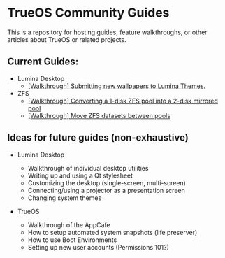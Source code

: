 # TrueOS Community Guides

This is a repository for hosting guides, feature walkthroughs, or other articles about TrueOS or related projects.


## Current Guides:
* Lumina Desktop
   * [[Walkthrough] Submitting new wallpapers to Lumina Themes.](https://github.com/trueos/guides/blob/master/lumina-themes-submissions/readme.md)
* ZFS
   * [[Walkthrough] Converting a 1-disk ZFS pool into a 2-disk mirrored pool](https://github.com/trueos/guides/blob/master/ZFS-convert-single-disk-install-into-mirror/README.md)
   * [[Walkthrough] Move ZFS datasets between pools](https://github.com/trueos/guides/blob/master/ZFS-move-datasets-between-pools/README.md)

## Ideas for future guides (non-exhaustive)
* Lumina Desktop
   * Walkthrough of individual desktop utilities
   * Writing up and using a Qt stylesheet
   * Customizing the desktop (single-screen, multi-screen)
   * Connecting/using a projector as a presentation screen
   * Changing system themes
   
* TrueOS
   * Walkthrough of the AppCafe
   * How to setup automated system snapshots (life preserver)
   * How to use Boot Environments
   * Setting up new user accounts (Permissions 101?)
   
